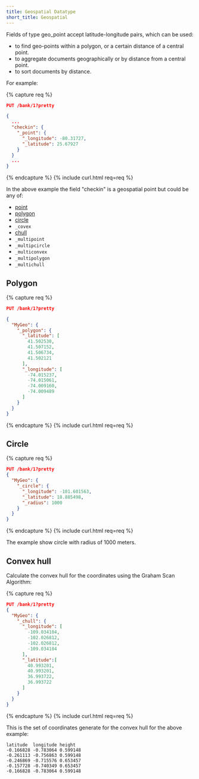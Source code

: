 ```yaml
---
title: Geospatial Datatype
short_title: Geospatial
---
```


Fields of type geo_point accept latitude-longitude pairs, which can be used:

* to find geo-points within a polygon, or a certain distance of a central point.
* to aggregate documents geographically or by distance from a central point.
* to sort documents by distance.

For example:

{% capture req %}

```json
PUT /bank/1?pretty

{
  ...
  "checkin": {
    "_point": {
      "_longitude": -80.31727,
      "_latitude": 25.67927
    }
  }
  ...
}
```
{% endcapture %}
{% include curl.html req=req %}

In the above example the field "checkin" is a geospatial point but could be any of:

* [point](./#)
* [polygon](./#polygon)
* [circle](./#circle)
* `_covex`
* [chull](./#convex-hull)
* `_multipoint`
* `_multipcircle`
* `_multiconvex`
* `_multipolygon`
* `_multichull`

## Polygon

{% capture req %}

```json
PUT /bank/1?pretty

{
  "MyGeo": {
    "_polygon": {
      "_latitude": [
        41.502530,
        41.507152,
        41.506734,
        41.502121
      ],
      "_longitude": [
        -74.015237,
        -74.015061,
        -74.009160,
        -74.009489
      ]
    }
  }
}
```
{% endcapture %}
{% include curl.html req=req %}

## Circle

{% capture req %}

```json
PUT /bank/1?pretty
{
  "MyGeo": {
    "_circle": {
      "_longitude": -101.601563,
      "_latitude": 18.885498,
      "_radius": 1000
    }
  }
}
```
{% endcapture %}
{% include curl.html req=req %}

The example show circle with radius of 1000 meters.

## Convex hull

Calculate the convex hull for the coordinates using the Graham Scan Algorithm:

{% capture req %}

```json
PUT /bank/1?pretty
{
  "MyGeo": {
    "_chull": {
      "_longitude": [
        -109.034104,
        -102.026812,
        -102.026812,
        -109.034104
      ],
      "_latitude":[
        40.993201,
        40.993201,
        36.993722,
        36.993722
      ]
    }
  }
}
```
{% endcapture %}
{% include curl.html req=req %}

This is the set of coordinates generate for the convex hull for the above example:

```
latitude  longitude height
-0.166828 -0.783064 0.599148
-0.261113 -0.756863 0.599148
-0.246869 -0.715576 0.653457
-0.157728 -0.740349 0.653457
-0.166828 -0.783064 0.599148

```

